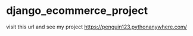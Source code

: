 # django_ecommerce_project

visit this url and see my project
https://penguin123.pythonanywhere.com/
